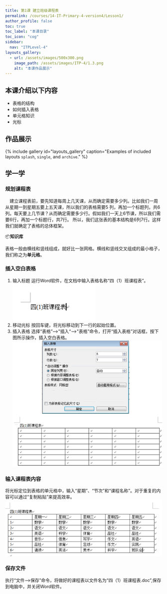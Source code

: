 ```yaml
---
title: 第1课 建立班级课程表
permalink: /courses/14-IT-Primary-4-version4/Lesson1/
author_profile: false
toc: true
toc_label: "本课目录"
toc_icon: "cog"
sidebar:
  nav: "ITPLevel-4"
layouts_gallery:
  - url: /assets/images/500x300.png
    image_path: /assets/images/ITP-4/1.3.png
    alt: "本课作品展示"
---
```

## 本课介绍以下内容
- 表格的结构
- 如何插入表格
- 单元格知识
- 光标
## 作品展示
{% include gallery id="layouts_gallery" caption="Examples of included layouts `splash`, `single`, and `archive`." %}
## 学一学
### 规划课程表
`  `建立课程表前，要先知道每周上几天课，从而确定需要多少列。比如我们一周从星期一到星期五要上五天课，所以我们的表格需要5
列，再加一个标题列，共6列。每天要上几节课？从而确定需要多少行。假如我们一天上6节课，所以我们需要6行，再加一个标题行，共7行。
所以，我们这张表的基本结构是6列7行。这样我们就确定了表格的总体框架。

:package:**知识库**

  表格一般由横线和竖线组成，就好比一张网格。横线和竖线交叉组成的最小格子，我们称之为**单元格**。
  
### 插入空白表格
1. 输入标题
运行Word软件，在文档中输入表格名称“四（1）班课程表”。
![](/assets/images/ITP-4/1.1.png)
2. 移动光标
按回车键，将光标移动到下一行的起始位置。
3. 插入表格
选择“表格”——>"插入“——>"表格”命令，打开“插入表格”对话框，按下图所示操作，插入空白表格。
![](/assets/images/ITP-4/1.2.png)
### 输入课程表内容
将光标定位到表格的单元格中，输入“星期”、“节次”和“课程名称”。对于重复的内容可以通过“复制粘贴”来提高效率。
![](/assets/images/ITP-4/1.3.png)
### 保存文件
执行“文件——>保存”命令，将做好的课程表以文件名为“四（1）班课程表.doc”,保存到电脑中，并关闭Word软件。

